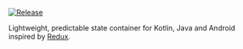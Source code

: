 [![Release](https://jitpack.io/v/svenjacobs/kdux.svg)](https://jitpack.io/#svenjacobs/kdux)

Lightweight, predictable state container for Kotlin, Java and Android inspired by [Redux](https://github.com/reactjs/redux).
